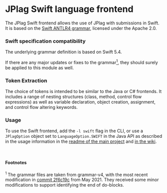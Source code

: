 # JPlag Swift language frontend

The JPlag Swift frontend allows the use of JPlag with submissions in Swift. <br>
It is based on the [Swift ANTLR4 grammar](https://github.com/antlr/grammars-v4/tree/master/swift/swift5), licensed under the Apache 2.0.

### Swift specification compatibility

The underlying grammar definition is based on Swift 5.4.

If there are any major updates or fixes to the grammar<a href="#footnote-1"><sup>1</sup></a>, they should surely be applied to this module as well. 


### Token Extraction

The choice of tokens is intended to be similar to the Java or C# frontends. It includes a range of nesting structures (class, method, control flow expressions) as well as variable declaration, object creation, assignment, and control flow altering keywords.

### Usage

To use the Swift frontend, add the `-l swift` flag in the CLI, or use a `JPlagOption` object set to `LanguageOption.SWIFT` in the Java API as described in the usage information in the [readme of the main project](https://github.com/jplag/JPlag#usage) and [in the wiki](https://github.com/jplag/JPlag/wiki/1.-How-to-Use-JPlag).

<br>

#### Footnotes
<section id="footnote-1"><sup>1 </sup>The grammar files are taken from grammar-v4, with the most recent modification in <a href="https://github.com/antlr/grammars-v4/tree/2f6c19cc742c60541227b19c45ac2acc844d9b1a/swift/swift5">commit 2f6c19c</a> from May 2021.
They received some minor modifications to support identifying the end of do-blocks.</section>